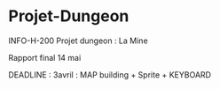 # Projet-Dungeon
INFO-H-200
Projet dungeon : La Mine

Rapport final 14 mai

DEADLINE : 3avril : MAP building + Sprite + KEYBOARD
